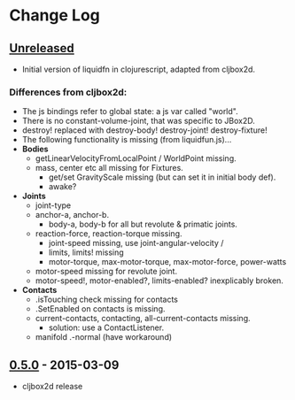 # Change Log

## [Unreleased]
- Initial version of liquidfn in clojurescript, adapted from cljbox2d.

### Differences from cljbox2d:
- The js bindings refer to global state: a js var called "world".
- There is no constant-volume-joint, that was specific to JBox2D.
- destroy! replaced with destroy-body! destroy-joint! destroy-fixture!
- The following functionality is missing (from liquidfun.js)...
- **Bodies**
  - getLinearVelocityFromLocalPoint / WorldPoint missing.
  - mass, center etc all missing for Fixtures.
	- get/set GravityScale missing (but can set it in initial body def).
	- awake?
- **Joints**
  - joint-type
  - anchor-a, anchor-b.
	- body-a, body-b for all but revolute & primatic joints.
  - reaction-force, reaction-torque missing.
	- joint-speed missing, use joint-angular-velocity /
	- limits, limits! missing
	- motor-torque, max-motor-torque, max-motor-force, power-watts
  - motor-speed missing for revolute joint.
  - motor-speed!, motor-enabled?, limits-enabled? inexplicably broken.
- **Contacts**
	- .isTouching check missing for contacts
  - .SetEnabled on contacts is missing.
  - current-contacts, contacting, all-current-contacts missing.
	  - solution: use a ContactListener.
  - manifold .-normal (have workaround)

## [0.5.0] - 2015-03-09
- cljbox2d release

[Unreleased]: https://github.com/htm-community/comportex/compare/v0.5.0...HEAD
[0.5.0]: https://github.com/floybix/cljbox2d/compare/v0.5.0...v0.5.0
